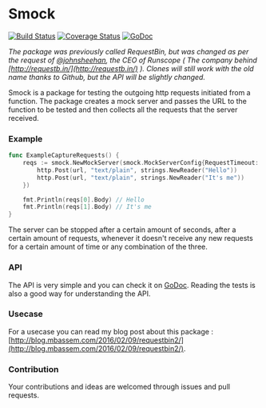 # Smock

[![Build Status](https://travis-ci.org/MohamedBassem/Smock.svg?branch=master)](https://travis-ci.org/MohamedBassem/Smock)
[![Coverage Status](https://coveralls.io/repos/github/MohamedBassem/Smock/badge.svg?branch=master)](https://coveralls.io/github/MohamedBassem/Smock?branch=master)
[![GoDoc](https://godoc.org/github.com/MohamedBassem/Smock?status.svg)](https://godoc.org/github.com/MohamedBassem/Smock)

*The package was previously called RequestBin, but was changed as per the request of [@johnsheehan](https://twitter.com/johnsheehan), the CEO of Runscope ( The company behind [http://requestb.in/](http://requestb.in/) ). Clones will still work with the old name thanks to Github, but the API will be slightly changed.*

Smock is a package for testing the outgoing http requests initiated from a function. The package creates a mock server and passes the URL to the function to be tested and then collects all the requests that the server received.

### Example

```go
func ExampleCaptureRequests() {
	reqs := smock.NewMockServer(smock.MockServerConfig{RequestTimeout: 1}).CaptureRequests(func(url string) {
		http.Post(url, "text/plain", strings.NewReader("Hello"))
		http.Post(url, "text/plain", strings.NewReader("It's me"))
	})

	fmt.Println(reqs[0].Body) // Hello
	fmt.Println(reqs[1].Body) // It's me
}

```

The server can be stopped after a certain amount of seconds, after a certain amount of requests, whenever it doesn't receive any new requests for a certain amount of time or any combination of the three.


### API
The API is very simple and you can check it on [GoDoc](https://godoc.org/github.com/MohamedBassem/Smock). Reading the tests is also a good way for understanding the API.


### Usecase
For a usecase you can read my blog post about this package : [http://blog.mbassem.com/2016/02/09/requestbin2/](http://blog.mbassem.com/2016/02/09/requestbin2/).

### Contribution
Your contributions and ideas are welcomed through issues and pull requests.
